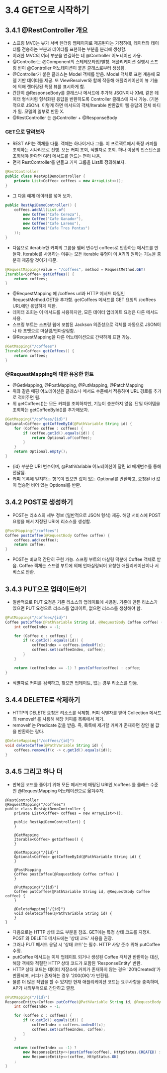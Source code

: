 # 3.4 GET으로 시작하기
## 3.4.1 @RestController 개요
- 스프링 MVC는 뷰가 서버 렌더링 웹페이지로 제공된다는 가정하에, 데이터와 데이터를 전송하는 부분과 데이터를 표현하는 부분을 분리해 생성함.
- 이러한 MVC의 여러 부분을 연결하는 데 @Controller 어노테이션 사용.
- @Controller는 @Component의 스테레오타입/별칭. 애플리케이션 실행시 스프링 빈이 @Controller 어노테이션이 붙은 클래스로부터 생성됨.
- @Controller가 붙은 클래스는 Model 객체를 받음. Model 객체로 표현 계층에 모델 기반 데이터를 제공. 또 ViewResolver와 함께 작동해 애플리케이션이
뷰 기술에 의해 렌더링된 특정 뷰를 표시하게 함.
- 간단히 @ResponseBody를 클래스나 메서드에 추가해 JSON이나 XML 같은 데이터 형식처럼 형식화된 응답을 반환하도록 Controller 클래스에 지시 가능.
  (기본적으로 JSON). 이렇게 하면 메서드의 객체/Iterable 반환값이 웹 응답의 전체 바디가 됨. 모델의 일부로 반환 X.
- @RestController 는 @Controller + @ResponseBody

### GET으로 달려보자
- REST API는 객체를 다룸. 객체는 하나이거나 그룹. 이 프로젝트에서 특정 커피를 조회하는 시나리오로 진행. 모든 커피 조회, 식별자로 조회. 하나 이상의 인스턴스를
조회해야 한다면 여러 메서드를 만드는 편이 나음.
- 먼저 RestController를 만들고 커피 그룹을 List로 정의해보자.
```java
@RestController
public class RestApiDemoController {
	private List<Coffee> coffees = new ArrayList<>();
}
```
- 그 다음 예제 데이터를 넣어 보자.
```java
public RestApiDemoController() {
    coffees.addAll(List.of(
        new Coffee("Cafe Cereza"),
        new Coffee("Cafe Ganador"),
        new Coffee("Cafe Lareno"),
        new Coffee("Cafe Tres Pontas")
    ));
}
```
- 다음으로 iterable한 커피의 그룹을 멤버 변수인 coffees로 반환하는 메서드를 만들자. Iterable<Coffee>를 사용하는 이유는 모든 iterable 유형이 이 API의
원하는 기능을 충분히 제공할 것이기 때문.
```java
@RequestMapping(value = "/coffees", method = RequestMethod.GET)
Iterable<Coffee> getCoffees() {
    return coffees;
}
```
- @RequestMapping 에 /coffees url과 HTTP 메서드 타입인 RequestMethod.GET을 추가함. getCoffees 메서드를 GET 요청의 /coffees URL에만 응답하게 제한.
- 데이터 조회는 이 메서드를 사용하지만, 모든 데이터 업데이트 요청은 다른 메서드 사용.
- 스프링 부트는 스프링 웹에 포함된 Jackson 의존성으로 객체를 자동으로 JSON이나 타 포맷으로 마샬링/언마샬링함.
- @RequestMapping을 다른 어노테이션으로 간략하게 표현 가능.
```java
@GetMapping("/coffees")
Iterable<Coffee> getCoffees() {
    return coffees;
}
```

### @RequestMapping에 대한 유용한 힌트
- @GetMapping, @PostMapping, @PutMapping, @PatchMapping
- 위와 같은 매핑 어노테이션은 클래스나 메서드 수준에서 적용하며 URL 경로를 추가로 적어주면 됨.
- 위 getCoffees()는 모든 커피를 조회하지만, 기능이 충분하지 않음. 단일 아이템을 조회하는 getCoffeeById()를 추가해보자.
```java
@GetMapping("/coffees/{id}")
Optional<Coffee> getCoffeeById(@PathVariable String id) {
    for (Coffee coffee : coffees) {
        if (coffee.getId().equals(id)) {
            return Optional.of(coffee);
        }
    }
    return Optional.empty();
}
```
- {id} 부분은 URI 변수이며, @PathVariable 어노테이션이 달린 id 매개변수를 통해 전달됨.
- 커피 목록에 일치하는 항목이 있으면 값이 있는 Optional<Coffee>를 반환하고, 요청된 id 값이 업승면 비어 있는 Optional<Coffee>를 반환.

## 3.4.2 POST로 생성하기
- POST는 리소스의 세부 정보 (일반적으로 JSON 형식) 제공. 해당 서비스에 POST 요청을 해서 지정된 URI에 리소스를 생성함.
```java
@PostMapping("/coffees")
Coffee postCoffee(@RequestBody Coffee coffee) {
    coffees.add(coffee);
    return coffee;
}
```
- POST는 비교적 간단히 구현 가능. 스프링 부트의 마샬링 덕분에 Coffee 객체로 받음. Coffee 객체는 스프링 부트에 의해 언마샬링되어 요청한 애플리케이션이나 서비스로 반환.

## 3.4.3 PUT으로 업데이트하기
- 일반적으로 PUT 요청은 기존 리소스의 업데이트에 사용됨. 기존에 만든 리소스가 있으면 PUT 요청으로 리소스를 업데이트, 없으면 리소스를 생성해야 함.
```java
@PutMapping("/coffees/{id}")
Coffee putCoffee(@PathVariable String id, @RequestBody Coffee coffee) {
    int coffeeIndex = -1;

    for (Coffee c : coffees) {
        if (c.getId().equals(id)) {
            coffeeIndex = coffees.indexOf(c);
            coffees.set(coffeeIndex, coffee);
        }
    }

    return (coffeeIndex == -1) ? postCoffee(coffee) : coffee;
}
```
- 식별자로 커피를 검색하고, 찾으면 업데이트, 없는 경우 리소스를 만듦.

## 3.4.4 DELETE로 삭제하기
- HTTP의 DELETE 요청은 리소스를 삭제함. 커피 식별자를 받아 Collection 메서드의 removeIf 를 사용해 해당 커피를 목록에서 제거.
- removeIf 는 Predicate 값을 받음. 즉, 목록에 제거할 커피가 존재하면 참인 불 값을 반환하는 람다.
```java
@DeleteMapping("/coffees/{id}")
void deleteCoffee(@PathVariable String id) {
    coffees.removeIf(c -> c.getId().equals(id));
}
```

## 3.4.5 그리고 하나 더
- 반복된 코드를 줄이기 위해 모든 메서드에 매핑된 URI인 /coffees 를 클래스 수준인 @RequestMapping 어노테이션으로 옮겨주자.
```text
@RestController
@RequestMapping("/coffees")
public class RestApiDemoController {
	private List<Coffee> coffees = new ArrayList<>();

	public RestApiDemoController() {
	}

	@GetMapping
	Iterable<Coffee> getCoffees() {
	}

	@GetMapping("/{id}")
	Optional<Coffee> getCoffeeById(@PathVariable String id) {
	}

	@PostMapping
	Coffee postCoffee(@RequestBody Coffee coffee) {
	}

	@PutMapping("/{id}")
	Coffee putCoffee(@PathVariable String id, @RequestBody Coffee coffee) {
	}

	@DeleteMapping("/{id}")
	void deleteCoffee(@PathVariable String id) {
	}
}
```
- 다음으로는 HTTP 상태 코드 부분을 참조. GET에는 특정 상태 코드를 지정X. POST 와 DELETE 메서드에는 '상태 코드' 사용을 권장.
- 그러나 PUT 메서드 응답 시 '상태 코드'는 필수. HTTP 사양 준수 위해 putCoffee 수정. 
- putCoffee 메서드는 이제 업데이트 되거나 생성된 Coffee 객체만 반환하는 대신, 해당 객체와 적절한 HTTP 상태 코드가 포함된 'ResponseEntity' 반환.
- HTTP 상태 코드는 데이터 저장소에 커피가 존재하지 않는 경우 '201(Created)'가 반환되며, 커피가 존재하는 경우 '200(OK)'가 반환됨.
- 물론 더 많은 작업을 할 수 있지만 현재 애플리케이션 코드는 요구사항을 충족하며, AP가 내외부적으로 간단하고 깔끔.
```java
@PutMapping("/{id}")
ResponseEntity<Coffee> putCoffee(@PathVariable String id, @RequestBody Coffee coffee) {
    int coffeeIndex = -1;

    for (Coffee c : coffees) {
        if (c.getId().equals(id)) {
            coffeeIndex = coffees.indexOf(c);
            coffees.set(coffeeIndex, coffee);
        }
    }

    return (coffeeIndex == -1) ?
        new ResponseEntity<>(postCoffee(coffee), HttpStatus.CREATED) :
        new ResponseEntity<>(coffee, HttpStatus.OK)
    ;
}
```
